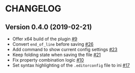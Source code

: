 CHANGELOG
=========

Version 0.4.0 (2019-02-21)
--------------------------

* Offer x64 build of the plugin [#9](https://github.com/editorconfig/editorconfig-notepad-plus-plus/issues/9)
* Convert `end_of_line` before saving [#26](https://github.com/editorconfig/editorconfig-notepad-plus-plus/pull/26)
* Add command to show current config settings [#23](https://github.com/editorconfig/editorconfig-notepad-plus-plus/pull/23)
* Keep folding state when saving the file [#21](https://github.com/editorconfig/editorconfig-notepad-plus-plus/pull/21)
* Fix property combination logic [#10](https://github.com/editorconfig/editorconfig-notepad-plus-plus/pull/10)
* Set syntax highlighting of the `.editorconfig` file to ini [#17](https://github.com/editorconfig/editorconfig-notepad-plus-plus/pull/17)
